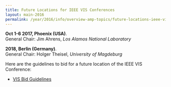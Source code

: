 ```yaml
---
title: Future Locations for IEEE VIS Conferences
layout: main-2016
permalink: /year/2016/info/overview-amp-topics/future-locations-ieee-vis-conferences
---
```


**Oct 1-6 2017, Phoenix (USA)**.  
General Chair: Jim Ahrens, *Los Alamos National Laboratory*

**2018, Berlin (Germany)**.  
General Chair: Holger Theisel, *University of Magdeburg*

Here are the guidelines to bid for a future location of the IEEE VIS Conference:

* [VIS Bid Guidelines](/attachments/VISBidGuidelines.pdf)
